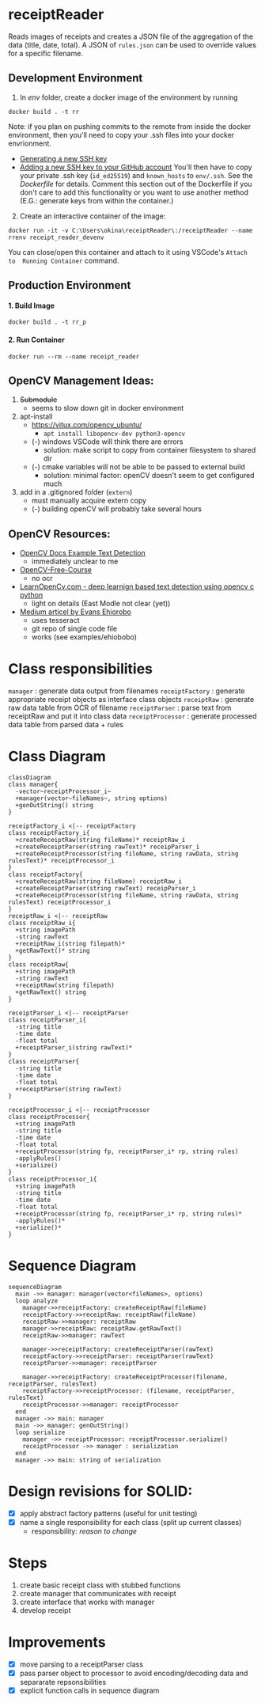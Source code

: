 # receiptReader
Reads images of receipts and creates a JSON file of the aggregation of the data (title, date, total).  A JSON of `rules.json` can be used to override values for a specific filename.

## Development Environment
1. In *env* folder, create a docker image of the environment by running
```
docker build . -t rr
```
Note: if you plan on pushing commits to the remote from inside the docker 
environment, then you'll need to copy your .ssh files into your docker 
envrionment.
- [Generating a new SSH key](https://docs.github.com/en/authentication/connecting-to-github-with-ssh/generating-a-new-ssh-key-and-adding-it-to-the-ssh-agent)
- [Adding a new SSH key to your GitHub account](https://docs.github.com/en/authentication/connecting-to-github-with-ssh/adding-a-new-ssh-key-to-your-github-account)
You'll then have to copy your private .ssh key (`id_ed25519`) and `known_hosts`
to `env/.ssh`.  See the *Dockerfile* for details.  Comment this section out
of the Dockerfile if you don't care to add this functionality or you want to
use another method (E.G.: generate keys from within the container.)

2. Create an interactive container of the image:
```
docker run -it -v C:\Users\okina\receiptReader\:/receiptReader --name rrenv receipt_reader_devenv
```
You can close/open this container and attach to it using VSCode's `Attach to 
Running Container` command.

## Production Environment
#### 1. Build Image
```
docker build . -t rr_p
```
#### 2. Run Container
```
docker run --rm --name receipt_reader
```

## OpenCV Management Ideas:
1. ~~Submodule~~
    - seems to slow down git in docker environment
2. apt-install
    - https://vitux.com/opencv_ubuntu/
      - `apt install libopencv-dev python3-opencv`
    - (-) windows VSCode will think there are errors
      - solution: make script to copy from container filesystem to shared dir
    - (-) cmake variables will not be able to be passed to external build
      - solution: minimal factor: openCV doesn't seem to get configured much
3. add in a .gitignored folder (`extern`)
    - must manually acquire extern copy
    - (-) building openCV will probably take several hours

## OpenCV Resources:
- [OpenCV Docs Example Text Detection](https://docs.opencv.org/4.x/db/da4/samples_2dnn_2text_detection_8cpp-example.html)
  - immediately unclear to me
- [OpenCV-Free-Course](https://opencv.org/opencv-free-course/)
  - no ocr
- [LearnOpenCv.com - deep learnign based text detection using opencv c python](https://learnopencv.com/deep-learning-based-text-detection-using-opencv-c-python/)
  - light on details (East Modle not clear (yet))
- [Medium articel by Evans Ehiorobo](https://medium.com/building-a-simple-text-correction-tool/basic-ocr-with-tesseract-and-opencv-34fae6ab3400)
  - uses tesseract
  - git repo of single code file
  - works (see examples/ehiobobo)

# Class responsibilities
`manager` : generate data output from filenames
`receiptFactory` : generate appropriate receipt objects as interface class objects
`receiptRaw` : generate raw data table from OCR of filename
`receiptParser` : parse text from receiptRaw and put it into class data
`receiptProcessor` : generate processed data table from parsed data + rules
# Class Diagram
```mermaid
classDiagram
class manager{
  -vector~receiptProcessor_i~
  +manager(vector~fileNames~, string options)
  +genOutString() string
}

receiptFactory_i <|-- receiptFactory
class receiptFactory_i{
  +createReceiptRaw(string fileName)* receiptRaw_i
  +createReceiptParser(string rawText)* receipParser_i
  +createReceiptProcessor(string fileName, string rawData, string rulesText)* receiptProcessor_i
}
class receiptFactory{
  +createReceiptRaw(string fileName) receiptRaw_i
  +createReceiptParser(string rawText) receipParser_i
  +createReceiptProcessor(string fileName, string rawData, string rulesText) receiptProcessor_i
}
receiptRaw_i <|-- receiptRaw
class receiptRaw_i{
  +string imagePath
  -string rawText
  +receiptRaw_i(string filepath)*
  +getRawText()* string
}
class receiptRaw{
  +string imagePath
  -string rawText
  +receiptRaw(string filepath)
  +getRawText() string
}

receiptParser_i <|-- receiptParser
class receiptParser_i{
  -string title
  -time date
  -float total
  +receiptParser_i(string rawText)*
}
class receiptParser{
  -string title
  -time date
  -float total
  +receiptParser(string rawText)
}

receiptProcessor_i <|-- receiptProcessor
class receiptProcessor{
  +string imagePath
  -string title
  -time date
  -float total
  +receiptProcessor(string fp, receiptParser_i* rp, string rules)
  -applyRules()
  +serialize()
}
class receiptProcessor_i{
  +string imagePath
  -string title
  -time date
  -float total
  +receiptProcessor(string fp, receiptParser_i* rp, string rules)*
  -applyRules()*
  +serialize()*
}
```
# Sequence Diagram 
```mermaid
sequenceDiagram
  main ->> manager: manager(vector<fileNames>, options)
  loop analyze
    manager->>receiptFactory: createReceiptRaw(fileName)
    receiptFactory->>receiptRaw: receiptRaw(fileName)
    receiptRaw->>manager: receiptRaw
    manager->>receiptRaw: receiptRaw.getRawText()
    receiptRaw->>manager: rawText

    manager->>receiptFactory: createReceiptParser(rawText)
    receiptFactory->>receiptParser: receiptParser(rawText)
    receiptParser->>manager: receiptParser

    manager->>receiptFactory: createReceiptProcessor(filename, receiptParser, rulesText)
    receiptFactory->>receiptProcessor: (filename, receiptParser, rulesText)
    receiptProcessor->>manager: receiptProcessor
  end
  manager ->> main: manager
  main ->> manager: genOutString()
  loop serialize
    manager ->> receiptProcessor: receiptProcessor.serialize()
    receiptProcessor ->> manager : serialization
  end
  manager ->> main: string of serialization
```

# Design revisions for SOLID:
- [x] apply abstract factory patterns (useful for unit testing)
- [x] name a single responsibility for each class (split up current classes)
  - responsibility: *reason to change*

# Steps
1. create basic receipt class with stubbed functions
2. create manager that communicates with receipt
3. create interface that works with manager
4. develop receipt

# Improvements
- [x] move parsing to a receiptParser class
- [x] pass parser object to processor to avoid encoding/decoding data and separarate repsonsibilities
- [x] explicit function calls in sequence diagram